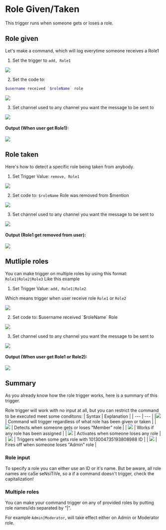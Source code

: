 # Role Given/Taken 

This trigger runs when someone gets or loses a role.


## Role given
Let's make a command, which will log everytime someone receives a Role1
1. Set the trigger to `add, Role1`
   
![](https://i.imgur.com/MevZIW3.png)

2. Set the code to: 
```php
$username received `$roleName` role
```
![](https://i.imgur.com/WezSkrK.png)

3. Set channel used to any channel you want the message to be sent to

![](https://i.imgur.com/sUgGUAc.png)

#### Output (When user get Role1):
![](https://i.imgur.com/0PYZ2pA.png)


## Role taken
Here's how to detect a specific role being taken from anybody.

1. Set Trigger Value: `remove, Role1`

![](https://i.imgur.com/dt0kSdJ.png)

2. Set code to: `$roleName` Role was removed from $mention

![](https://i.imgur.com/yqZAk54.png)

3. Set channel used to any channel you want the message to be sent to

![](https://i.imgur.com/sUgGUAc.png)

#### Output (Role1 get removed from user):
![](https://i.imgur.com/UbKVguz.png)

## Mutliple roles
You can make trigger on multiple roles by using this format: `Role1|Role2|Role3`
Like this example
1. Set Trigger Value: `add, Role1|Role2`

Which means trigger when user receive role `Role1` or `Role2`

![](https://i.imgur.com/3X3aFyJ.png)

2. Set code to: $username received `$roleName` Role

![](https://i.imgur.com/WezSkrK.png)

3. Set channel used to any channel you want the message to be sent to

![](https://i.imgur.com/sUgGUAc.png)

#### Output (When user get Role1 or Role2):
![](https://i.imgur.com/UpUZYbA.png)


## Summary
As you already know how the role trigger works, here is a summary of this trigger.

Role trigger will work with no input at all, but you can restrict the command to be executed meet some conditons:
| Syntax | Explanation |
| --- | --- |
|![](https://cdn.discordapp.com/attachments/1100128432395927765/1100512115627925564/image.png) | Command will trigger regardless of what role has been given or taken |
| ![](https://cdn.discordapp.com/attachments/1100128432395927765/1100512172456542298/image.png) | Detects when someone gets or loses "Member" role |
| ![](https://cdn.discordapp.com/attachments/1100128432395927765/1100512354392866816/image.png) | Works if any role has been assigned |
| ![](https://cdn.discordapp.com/attachments/1100128432395927765/1100512392464576602/image.png) | Activates when someone loses any role |
| ![](https://cdn.discordapp.com/attachments/1100128432395927765/1100512279751036989/image.png) | Triggers when some gets role with 1013004735193808988 ID |
| ![](https://cdn.discordapp.com/attachments/1100128432395927765/1100512476895920288/image.png) | Fires off when someone loses "Admin" role |

### Role input
To specify a role you can either use an ID or it's name.
But be aware, all role names are caSe seNsiTiVe, so a if a command doesn't trigger, check the capitalization!

### Multiple roles
You can make your command trigger on any of provided roles by putting role names/ids separated by "|".

For example `Admin|Moderator`, will take effect either on Admin or Moderator role.